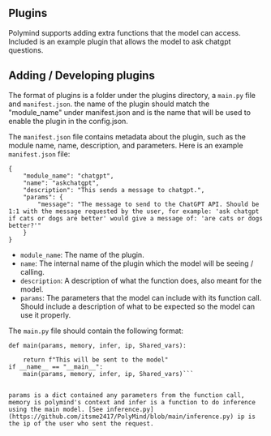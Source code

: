 ## Plugins
Polymind supports adding extra functions that the model can access. Included is an example plugin that allows the model to ask chatgpt questions.

## Adding / Developing plugins

The format of plugins is a folder under the plugins directory, a `main.py` file and `manifest.json`. the name of the plugin should match the "module_name" under manifest.json and is the name that will be used to enable the plugin in the config.json.


The `manifest.json` file contains metadata about the plugin, such as the module name, name, description, and parameters. Here is an example `manifest.json` file:

```
{
    "module_name": "chatgpt",
    "name": "askchatgpt",
    "description": "This sends a message to chatgpt.",
    "params": {
        "message": "The message to send to the ChatGPT API. Should be 1:1 with the message requested by the user, for example: 'ask chatgpt if cats or dogs are better' would give a message of: 'are cats or dogs better?'"
    }
}
```


* `module_name`: The name of the plugin.
* `name`: The internal name of the plugin which the model will be seeing / calling.
* `description`: A description of what the function does, also meant for the model.
* `params`: The parameters that the model can include with its function call. Should include a description of what to be expected so the model can use it properly.

The `main.py` file should contain the following format:

```
def main(params, memory, infer, ip, Shared_vars):

    return f"This will be sent to the model"
if __name__ == "__main__":
    main(params, memory, infer, ip, Shared_vars)```

    
params is a dict contained any parameters from the function call, memory is polymind's context and infer is a function to do inference using the main model. [See inference.py](https://github.com/itsme2417/PolyMind/blob/main/inference.py) ip is the ip of the user who sent the request.
